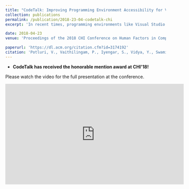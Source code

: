 ```yaml
---
title: "CodeTalk: Improving Programming Environment Accessibility for Visually Impaired Developers"
collection: publications
permalink: /publication/2018-23-04-codetalk-chi
excerpt: 'In recent times, programming environments like Visual Studio are widely used to enhance programmer productivity. However, inadequate accessibility prevents Visually Impaired (VI) developers from taking full advantage of these environments. In this paper, we focus on the accessibility challenges faced by the VI developers in using Graphical User Interface (GUI) based programming environments. Based on a survey of VI developers and based on two of the authors personal experiences, we categorize the accessibility difficulties into Discoverability, Glanceability, Navigability, and Alertability. We propose solutions to some of these challenges and implement these in CodeTalk, a plugin for Visual Studio. We show how CodeTalk improves developer experience and share promising early feedback from VI developers who used our plugin.'

date: 2018-04-23
venue: 'Proceedings of the 2018 CHI Conference on Human Factors in Computing Systems'

paperurl: 'https://dl.acm.org/citation.cfm?id=3174192'
citation: 'Potluri, V., Vaithilingam, P., Iyengar, S., Vidya, Y., Swaminathan, M., & Srinivasa, G. (2018, April). CodeTalk: Improving Programming Environment Accessibility for Visually Impaired Developers. In Proceedings of the 2018 CHI Conference on Human Factors in Computing Systems (p. 618). ACM.'
---
```


* **CodeTalk has received the honorable mention award at CHI'18!**

Please watch the video for the full presentation at the conference.
<iframe width="560" height="315" src="https://www.youtube.com/embed/ECQD_xx3Ig4" frameborder="0" allow="autoplay; encrypted-media" allowfullscreen></iframe>

